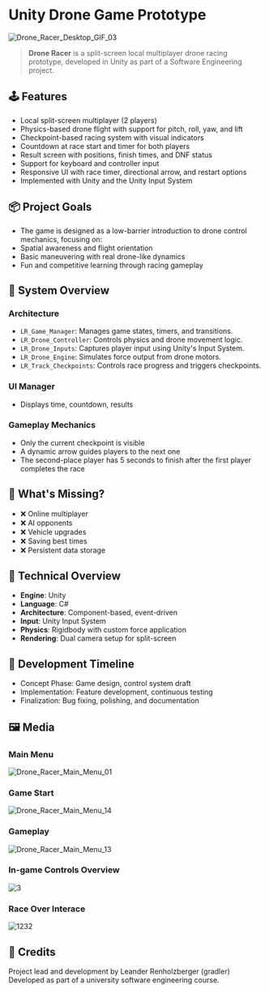 # Unity Drone Game Prototype
![Drone_Racer_Desktop_GIF_03](https://github.com/user-attachments/assets/5d0810ec-2a77-4afc-a004-14bf3ae001b9)
> **Drone Racer** is a split-screen local multiplayer drone racing prototype, developed in Unity as part of a Software Engineering project.
## 🕹️ Features
* Local split-screen multiplayer (2 players)
* Physics-based drone flight with support for pitch, roll, yaw, and lift
* Checkpoint-based racing system with visual indicators
* Countdown at race start and timer for both players
* Result screen with positions, finish times, and DNF status
* Support for keyboard and controller input
* Responsive UI with race timer, directional arrow, and restart options
* Implemented with Unity and the Unity Input System
## 📦 Project Goals
* The game is designed as a low-barrier introduction to drone control mechanics, focusing on:
* Spatial awareness and flight orientation
* Basic maneuvering with real drone-like dynamics
* Fun and competitive learning through racing gameplay
## 🧩 System Overview
### Architecture
- `LR_Game_Manager`: Manages game states, timers, and transitions.
- `LR_Drone_Controller`: Controls physics and drone movement logic.
- `LR_Drone_Inputs`: Captures player input using Unity's Input System.
- `LR_Drone_Engine`: Simulates force output from drone motors.
- `LR_Track_Checkpoints`: Controls race progress and triggers checkpoints.
### UI Manager
* Displays time, countdown, results
### Gameplay Mechanics
* Only the current checkpoint is visible
* A dynamic arrow guides players to the next one
* The second-place player has 5 seconds to finish after the first player completes the race
## 📌 What's Missing?
* ❌ Online multiplayer
* ❌ AI opponents
* ❌ Vehicle upgrades
* ❌ Saving best times
* ❌ Persistent data storage
## 🧪 Technical Overview
* **Engine**: Unity
* **Language**: C#
* **Architecture**: Component-based, event-driven
* **Input**: Unity Input System
* **Physics**: Rigidbody with custom force application
* **Rendering**: Dual camera setup for split-screen
## 📅 Development Timeline
* Concept Phase: Game design, control system draft
* Implementation: Feature development, continuous testing
* Finalization: Bug fixing, polishing, and documentation
## 🖼️ Media
### Main Menu
![Drone_Racer_Main_Menu_01](https://github.com/user-attachments/assets/f9af9d36-5d2b-4e79-bd64-2d8147a0893e)
### Game Start
![Drone_Racer_Main_Menu_14](https://github.com/user-attachments/assets/4ae302c8-8f0d-4ff9-add4-a4ddbf125d56)
### Gameplay
![Drone_Racer_Main_Menu_13](https://github.com/user-attachments/assets/60f3fc48-2831-424d-9e57-13a2e2143cfc)
### In-game Controls Overview
![3](https://github.com/user-attachments/assets/9570e911-eac9-414b-b48c-54eff9240258)
### Race Over Interace
![1232](https://github.com/user-attachments/assets/63c51b0c-f517-4871-8e73-0f3f7563dc1a)
## 🙌 Credits
Project lead and development by Leander Renholzberger (gradler)
Developed as part of a university software engineering course.
